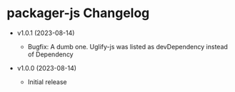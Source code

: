 # packager-js Changelog

  - v1.0.1 (2023-08-14)
    - Bugfix: A dumb one. Uglify-js was listed as devDependency instead of Dependency

  - v1.0.0 (2023-08-14)
    - Initial release
